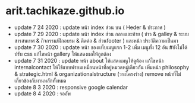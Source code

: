 # arit.tachikaze.github.io
- update 7 24 2020 : update หน้า index ส่วน บน ( Heder & ประกาศ )
- update 7 29 2020 : update หน้า index ส่วน กลางและท้าย ( ข่าว & galley &  ระบบสารสนเทศ & กิจกรรม/ฝึกอบรม & ติดต่อ & ส่วนfooter ) และหน้า ประวัติความเป็นมา
- update 7 30 2020 : update หน้า ของแท็บเมนูแรก 1-2 เพิ่ม เมนูทั้ง 12 อัน #ยังไม่ได้ปรับ css  แก้ไขหน้า gallery ให้แสดงผลให้ถูกต้อง 
- update 7 31 2020 : update หน้า about ให้แสดงเมนูให้ดูต้อง  แก้ไขหน้า internalcontact ให้ใช้แบบฟรอมเหมือนหน้าที่อยู่หมวดหมู่เดียวกัน เพิ่มหน้า philosophy & strategic.html & organizationalstructure (วางโครงร่าง) remove หน้าที่ไม่เกี่ยวข้องกับงานหลักทั้งหมด
- update 8 3 2020 : responsive google calendar
- update 8 4 2020 : รออัพ
